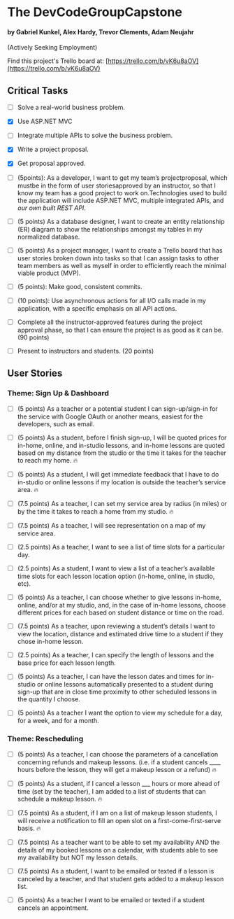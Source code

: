 # The DevCodeGroupCapstone
#### by Gabriel Kunkel, Alex Hardy, Trevor Clements, Adam Neujahr
(Actively Seeking Employment)

Find this project's Trello board at: [https://trello.com/b/vK6u8aOV](https://trello.com/b/vK6u8aOV)

## Critical Tasks

- [ ] Solve a real-world business problem.

- [X] Use ASP.NET MVC

- [ ] Integrate multiple APIs to solve the business problem. 

- [X] Write a project proposal.

- [X] Get proposal approved.

- [ ] (5points): As a developer, I want to get my team’s projectproposal, which mustbe in the form of user storiesapproved by an instructor, so that I know my team has a good project to work on.Technologies used to build the application will include ASP.NET MVC, multiple integrated APIs, and *our own built REST API*.

- [ ] (5 points) As a database designer, I want to create an entity relationship (ER) diagram to show the relationships amongst my tables in my normalized database.

- [ ] (5 points) As a project manager, I want to create a Trello board that has user stories broken down into tasks so that I can assign tasks to other team members as well as myself in order to efficiently reach the minimal viable product (MVP).

- [ ] (5 points): Make good, consistent commits.

- [ ] (10 points): Use asynchronous actions for all I/O calls made in my application, with a specific emphasis on all API actions.

- [ ] Complete all the instructor-approved features during the project approval phase, so that I can ensure the project is as good as it can be. (90 points)

- [ ] Present to instructors and students. (20 points)


## User Stories

### Theme: Sign Up & Dashboard

- [ ] (5 points) As a teacher or a potential student I can sign-up/sign-in for the service with Google OAuth or another means, easiest for the developers, such as email.

- [ ] (5 points) As a student, before I finish sign-up, I will be quoted prices for in-home, online, and in-studio lessons, and in-home lessons are quoted based on my distance from the studio or the time it takes for the teacher to reach my home. 🔥

- [ ] (5 points) As a student, I will get immediate feedback that I have to do in-studio or online lessons if my location is outside the teacher’s service area. 🔥

- [ ] (7.5 points) As a teacher, I can set my service area by radius (in miles) or by the time it takes to reach a home from my studio. 🔥

- [ ] (7.5 points) As a teacher, I will see representation on a map of my service area. 

- [ ] (2.5 points) As a teacher, I want to see a list of time slots for a particular day.

- [ ] (2.5 points) As a student, I want to view a list of a teacher’s available time slots for each lesson location option (in-home, online, in studio, etc).

- [ ] (5 points) As a teacher, I can choose whether to give lessons in-home, online, and/or at my studio, and, in the case of in-home lessons, choose different prices for each based on student distance or time on the road.

- [ ] (7.5 points) As a teacher, upon reviewing a student’s details I want to view the location, distance and estimated drive time to a student if they chose in-home lesson.

- [ ] (2.5 points) As a teacher, I can specify the length of lessons and the base price for each lesson length.

- [ ] (5 points) As a teacher, I can have the lesson dates and times for in-studio or online lessons automatically presented to a student during sign-up that are in close time proximity to other scheduled lessons in the quantity I choose.

- [ ] (5 points) As a teacher I want the option to view my schedule for a day, for a week, and for a month.

### Theme: Rescheduling

- [ ] (5 points) As a teacher, I can choose the parameters of a cancellation concerning refunds and makeup lessons. (i.e. if a student cancels ____ hours before the lesson, they will get a makeup lesson or a refund) 🔥

- [ ] (5 points) As a student, if I cancel a lesson ___ hours or more ahead of time (set by the teacher), I am added to a list of students that can schedule a makeup lesson. 🔥

- [ ] (7.5 points) As a student, if I am on a list of makeup lesson students, I will receive a notification to fill an open slot on a first-come-first-serve basis. 🔥

- [ ] (7.5 points) As a teacher want to be able to set my availability AND the details of my booked lessons on a calendar, with students able to see my availability but NOT my lesson details.

- [ ] (7.5 points) As a student, I want to be emailed or texted if a lesson is canceled by a teacher, and that student gets added to a makeup lesson list.

- [ ] (5 points) As a teacher I want to be emailed or texted if a student cancels an appointment. 






